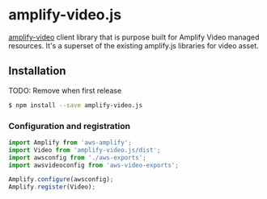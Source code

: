 # amplify-video.js

[amplify-video](https://github.com/trackit/amplify-video.js) client library that is purpose built for Amplify Video managed resources. It's a superset of the existing amplify.js libraries for video asset.

## Installation

TODO: Remove when first release

```sh
$ npm install --save amplify-video.js
```

### Configuration and registration

```javascript
import Amplify from 'aws-amplify';
import Video from 'amplify-video.js/dist';
import awsconfig from './aws-exports';
import awsvideoconfig from 'aws-video-exports';

Amplify.configure(awsconfig);
Amplify.register(Video);
```
